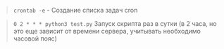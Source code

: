 > ``` crontab -e ``` - Создание списка задач cron

> ``` 0 2 * * * python3 test.py ``` Запуск скрипта раз в сутки (в 2 часа, но это еще зависит от времени сервера, учитывать необходимо часовой пояс)
